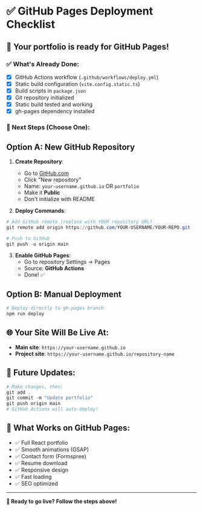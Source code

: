 # ✅ GitHub Pages Deployment Checklist

## 🎉 Your portfolio is ready for GitHub Pages!

### ✅ What's Already Done:
- [x] GitHub Actions workflow (`.github/workflows/deploy.yml`)
- [x] Static build configuration (`vite.config.static.ts`)
- [x] Build scripts in `package.json`
- [x] Git repository initialized
- [x] Static build tested and working
- [x] gh-pages dependency installed

### 🚀 Next Steps (Choose One):

## Option A: New GitHub Repository

1. **Create Repository**:
   - Go to [GitHub.com](https://github.com)
   - Click "New repository"
   - Name: `your-username.github.io` OR `portfolio`
   - Make it **Public**
   - Don't initialize with README

2. **Deploy Commands**:
```powershell
# Add GitHub remote (replace with YOUR repository URL)
git remote add origin https://github.com/YOUR-USERNAME/YOUR-REPO.git

# Push to GitHub
git push -u origin main
```

3. **Enable GitHub Pages**:
   - Go to repository Settings → Pages
   - Source: **GitHub Actions**
   - Done! ✅

## Option B: Manual Deployment

```powershell
# Deploy directly to gh-pages branch
npm run deploy
```

## 🌐 Your Site Will Be Live At:
- **Main site**: `https://your-username.github.io`
- **Project site**: `https://your-username.github.io/repository-name`

## 🔄 Future Updates:
```powershell
# Make changes, then:
git add .
git commit -m "Update portfolio"
git push origin main
# GitHub Actions will auto-deploy!
```

## 📱 What Works on GitHub Pages:
- ✅ Full React portfolio
- ✅ Smooth animations (GSAP)
- ✅ Contact form (Formspree)
- ✅ Resume download
- ✅ Responsive design
- ✅ Fast loading
- ✅ SEO optimized

---

**🎯 Ready to go live? Follow the steps above!**
